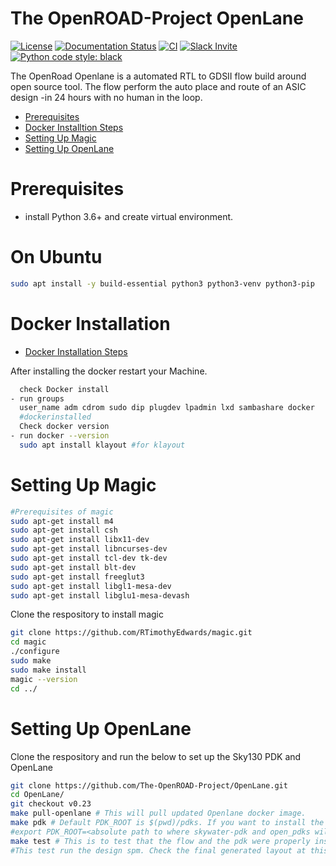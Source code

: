 # The OpenROAD-Project OpenLane
[![License](https://img.shields.io/badge/License-Apache%202.0-blue.svg)](https://opensource.org/licenses/Apache-2.0) [![Documentation Status](https://readthedocs.org/projects/openlane/badge/?version=latest)](https://openlane.readthedocs.io/) [![CI](https://github.com/The-OpenROAD-Project/OpenLane/workflows/CI/badge.svg?branch=master)](#) [![Slack Invite](https://img.shields.io/badge/Community-Skywater%20PDK%20Slack-ff69b4?logo=slack)](https://invite.skywater.tools) [![Python code style: black](https://img.shields.io/badge/python%20code%20style-black-000000.svg)](https://github.com/psf/black)

The OpenRoad Openlane is a automated RTL to GDSII flow build around open source tool. The flow perform the auto place and route of an ASIC design -in 24 hours with no human in the loop.

- [Prerequisites](#prerequisites)
- [Docker Installtion Steps](#docker_Installation)
- [Setting Up Magic](#setting-up-Magic)
- [Setting Up OpenLane](#setting-up-OpenLane)


# Prerequisites

- install Python 3.6+ and create virtual environment.

# On Ubuntu
```bash
sudo apt install -y build-essential python3 python3-venv python3-pip
```
# Docker Installation
- [Docker Installation Steps](https://docs.docker.com/engine/install/ubuntu/)

After installing the docker restart your Machine.
```bash
  check Docker install
- run groups
  user_name adm cdrom sudo dip plugdev lpadmin lxd sambashare docker
  #dockerinstalled
  Check docker version
- run docker --version
  sudo apt install klayout #for klayout

```
# Setting Up Magic 
```bash
#Prerequisites of magic
sudo apt-get install m4
sudo apt-get install csh
sudo apt-get install libx11-dev
sudo apt-get install libncurses-dev
sudo apt-get install tcl-dev tk-dev
sudo apt-get install blt-dev
sudo apt-get install freeglut3
sudo apt-get install libgl1-mesa-dev
sudo apt-get install libglu1-mesa-devash
```
Clone the respository to install magic
```bash
git clone https://github.com/RTimothyEdwards/magic.git
cd magic
./configure
sudo make
sudo make install
magic --version
cd ../
```
# Setting Up OpenLane
Clone the respository and run the below to set up the Sky130 PDK and OpenLane
```bash
git clone https://github.com/The-OpenROAD-Project/OpenLane.git
cd OpenLane/
git checkout v0.23
make pull-openlane # This will pull updated Openlane docker image.
make pdk # Default PDK_ROOT is $(pwd)/pdks. If you want to install the PDK at a differnt location, uncomment the next line.
#export PDK_ROOT=<absolute path to where skywater-pdk and open_pdks will reside>
make test # This is to test that the flow and the pdk were properly inst
#This test run the design spm. Check the final generated layout at this path ../designs/spm/runs/openlane_test/results/magic/spm.gds.
```





  





